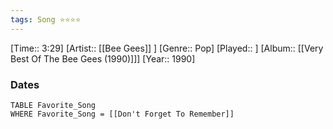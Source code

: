 ```yaml
---
tags: Song ⭐⭐⭐⭐ 
---
```

[Time:: 3:29]
[Artist:: [[Bee Gees]] ]
[Genre:: Pop]
[Played:: ]
[Album:: [[Very Best Of The Bee Gees (1990)]]]
[Year:: 1990]
### Dates
````dataview
TABLE Favorite_Song
WHERE Favorite_Song = [[Don't Forget To Remember]]
````